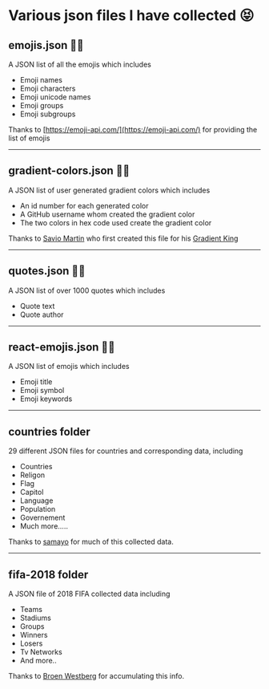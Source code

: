 # Various json files I have collected 😝


## emojis.json 👨‍🎤

A JSON list of all the emojis which includes

- Emoji names
- Emoji characters
- Emoji unicode names
- Emoji groups
- Emoji subgroups

Thanks to [https://emoji-api.com/](https://emoji-api.com/) for providing the list of emojis

------

## gradient-colors.json 👨‍🎤

A JSON list of user generated gradient colors which includes

- An id number for each generated color
- A GitHub username whom created the gradient color
- The two colors in hex code used create the gradient color

Thanks to [Savio Martin](https://github.com/saviomartin) who first created this file for his [Gradient King](https://gradient-king.netlify.app)

---

## quotes.json 👨‍🎤

A JSON list of over 1000 quotes which includes

- Quote text
- Quote author

---

## react-emojis.json 👨‍🎤

A JSON list of emojis which includes

- Emoji title
- Emoji symbol
- Emoji keywords

---

## countries folder

29 different JSON files for countries and corresponding data, including

- Countries
- Religon
- Flag
- Capitol
- Language
- Population
- Governement
- Much more.....

Thanks to [samayo](https://github.com/samayo) for much of this collected data.

----

## fifa-2018 folder

A JSON file of 2018 FIFA collected data including

- Teams
- Stadiums
- Groups
- Winners
- Losers
- Tv Networks
- And more..

Thanks to [Broen Westberg](https://github.com/broeneatsdinner) for accumulating this info.
